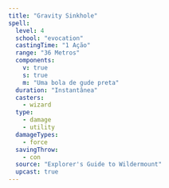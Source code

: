 ```yaml
---
title: "Gravity Sinkhole"
spell:
  level: 4
  school: "evocation"
  castingTime: "1 Ação"
  range: "36 Metros"
  components:
    v: true
    s: true
    m: "Uma bola de gude preta"
  duration: "Instantânea"
  casters:
    - wizard
  type:
    - damage
    - utility
  damageTypes:
    - force
  savingThrow:
    - con
  source: "Explorer's Guide to Wildermount"
  upcast: true
---
```

